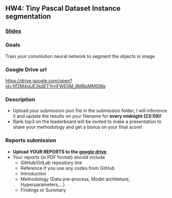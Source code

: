 ## HW4: Tiny Pascal Dataset Instance segmentation

### [Slides](https://docs.google.com/presentation/d/1T_Idlxsx5N4W1DMVzkFz_dji0JbKl5l472PKKv5LB8w/edit)
### Goals
Train your convolution neural network to segment the objects in image

### Google Drive url
https://drive.google.com/open?id=1tf2M4gUE2kdETYrrjFWE0M_8MBpMMSWa

### Description
- Upload your submission json file in the submission folder, I will inference it and update the results on your filename for **every midnight (23:59)!**
- Rank top3 on the leaderboard will be invited to make a presentation to share your methodology and get a bonus on your final score!

### Reports submission
- **Upload YOUR REPORTS to the [google drive](https://drive.google.com/open?id=1tf2M4gUE2kdETYrrjFWE0M_8MBpMMSWa)**
- Your reports (in PDF format) should include
  - GitHub/GitLab repository link
  - Reference if you use any codes from GitHub
  - Introduction
  - Methodology (Data pre-process, Model architeture, Hyperparameters,...)
  - Findings or Summary

